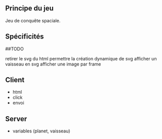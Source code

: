 ## Principe du jeu

Jeu de conquête spaciale.

## Spécificités



##TODO

retirer le svg du html
permettre la création dynamique de svg
afficher un vaisseau en svg
afficher une image par frame

## Client

- html
- click
- envoi

## Server
- variables (planet, vaisseau)
